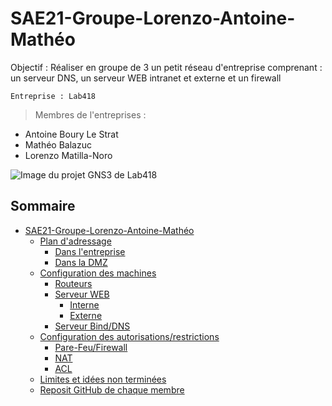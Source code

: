 # SAE21-Groupe-Lorenzo-Antoine-Mathéo

Objectif : 
Réaliser en groupe de 3 un petit réseau d'entreprise comprenant : un serveur DNS, un serveur WEB intranet et externe et un firewall

```Entreprise : Lab418```

> Membres de l'entreprises : 
* Antoine Boury Le Strat
* Mathéo Balazuc
* Lorenzo Matilla-Noro

![Image du projet GNS3 de Lab418](https://github.com/s4uc3-1s-n0t-sus/SAE21_IUTBZ/blob/main/Capture-du-projet-GNS3-Lab418.png "Screenshot du projet GNS3 de Lab418")

## Sommaire 

- [SAE21-Groupe-Lorenzo-Antoine-Mathéo](#sae21-groupe-lorenzo-antoine-mathéo) 
  - [Plan d'adressage](#plan-dadressage)
    - [Dans l'entreprise](#dans-lentreprise)
    - [Dans la DMZ](#dans-la-dmz)<br>
  - [Configuration des machines](#configuration-des-machines)<br>
    - [Routeurs](#routeurs)<br>
    - [Serveur WEB](#serveur-web)<br>
      - [Interne](#interne)<br>
      - [Externe](#externe)<br>
    - [Serveur Bind/DNS](#serveur-binddns)<br>
  - [Configuration des autorisations/restrictions](#configuration-des-autorisationsrestrictions)<br>
    - [Pare-Feu/Firewall](#pare-feufirewall)<br>
    - [NAT](#nat)<br>
    - [ACL](#ACL)<br>
  - [Limites et idées non terminées](#limites-et-idées-non-terminées)<br>
  - [Reposit GitHub de chaque membre](#reposit-github-de-chaque-membre)<br>
  
  
    
    
    
    
